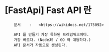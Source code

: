# [FastApi] Fast API 란

```
    문서    :   <https://wikidocs.net/175092>
```

```
    API 를 만들기 가장 특화된 프레임워크이다.
    가장 빠르다. (NodeJS / GO 와 대등하다.) 
    API 문서가 자동으로 생성된다.
```